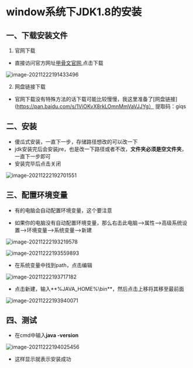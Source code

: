 # window系统下JDK1.8的安装

## 一、下载安装文件

1. 官网下载

- 直接访问官方网址[甲骨文官网](http://jdk.java.net/java-se-ri/8-MR3),点击下载

![image-20211222191433496](https://gitee.com/yxg-git/typora-image/raw/master/img/image-20211222191433496.png)

2. 网盘链接下载

- 官网下载没有特殊方法的话下载可能比较慢慢，我这里准备了[网盘链接](https://pan.baidu.com/s/1ViOKvX8rkLOmnMmVaVJJYg） 提取码：giqs 


## 二、安装

- 傻瓜式安装，一直下一步，存储路径想改的可以改一下
- jdk安装完后会安装jre，也是改一下路径或者不改，**文件夹必须是空文件夹**，一直下一步即可
- 安装完毕后点击关闭

![image-20211222192701551](https://gitee.com/yxg-git/typora-image/raw/master/img/image-20211222192701551.png)

## 三、配置环境变量

- 有的电脑会自动配置环境变量，这个要注意

- 如果你的电脑没有自动配置环境变量，那么右击<kbd>此电脑</kbd>--><kbd>属性</kbd>--><kbd>高级系统设置</kbd>--><kbd>环境变量</kbd>--><kbd>系统变量</kbd>--><kbd>新建</kbd>

![image-20211222193219578](https://gitee.com/yxg-git/typora-image/raw/master/img/image-20211222193219578.png)



![image-20211222193559893](https://gitee.com/yxg-git/typora-image/raw/master/img/image-20211222193559893.png)



- 在系统变量中找到path，点击编辑

![image-20211222193717182](https://gitee.com/yxg-git/typora-image/raw/master/img/image-20211222193717182.png)



- 点击新建，输入**%JAVA_HOME%\bin**，然后点击上移将其移至最前面

![image-20211222193940071](https://gitee.com/yxg-git/typora-image/raw/master/img/image-20211222193940071.png)

## 四、测试

- 在cmd中输入**java -version**

![image-20211222194025456](https://gitee.com/yxg-git/typora-image/raw/master/img/image-20211222194025456.png)

- 这样显示就表示安装成功
